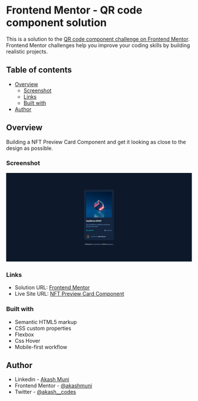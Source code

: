 # Frontend Mentor - QR code component solution

This is a solution to the [QR code component challenge on Frontend Mentor](https://www.frontendmentor.io/challenges/qr-code-component-iux_sIO_H). Frontend Mentor challenges help you improve your coding skills by building realistic projects.

## Table of contents

- [Overview](#overview)
  - [Screenshot](#screenshot)
  - [Links](#links)
  - [Built with](#built-with)
- [Author](#author)


## Overview

Building a NFT Preview Card Component and get it looking as close to the design as possible.

### Screenshot

![](./images/screenshot.png)

### Links

- Solution URL: [Frontend Mentor](https://www.frontendmentor.io/solutions/nft-preview-card-component-having-hover-effects-A59-dSiJDv)
- Live Site URL: [NFT Preview Card Component](https://nft-card-preview-fm-akash-muni.netlify.app/)

### Built with

- Semantic HTML5 markup
- CSS custom properties
- Flexbox
- Css Hover
- Mobile-first workflow

## Author

- Linkedin - [Akash Muni](https://www.linkedin.com/in/akashmuni/)
- Frontend Mentor - [@akashmuni](https://www.frontendmentor.io/profile/akashmuni)
- Twitter - [@akash\_\_codes](https://www.twitter.com/akash__codes)